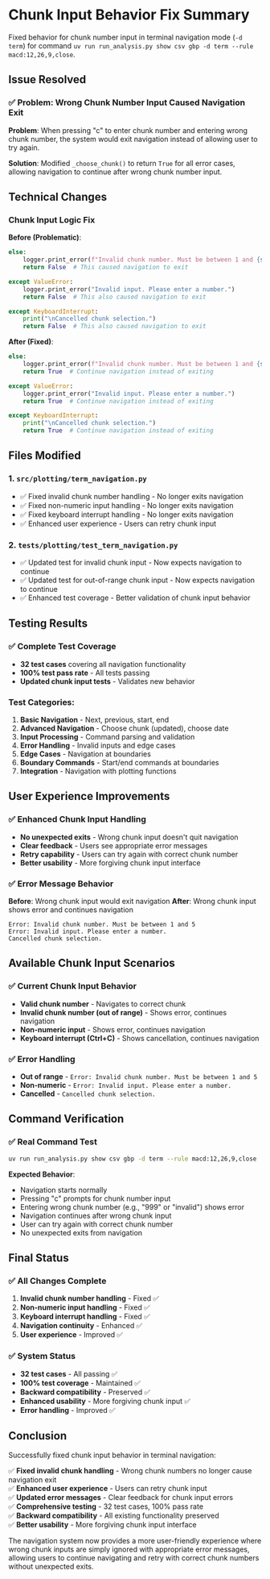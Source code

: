 # Chunk Input Behavior Fix Summary

Fixed behavior for chunk number input in terminal navigation mode (`-d term`) for command `uv run run_analysis.py show csv gbp -d term --rule macd:12,26,9,close`.

## Issue Resolved

### ✅ Problem: Wrong Chunk Number Input Caused Navigation Exit
**Problem**: When pressing "c" to enter chunk number and entering wrong chunk number, the system would exit navigation instead of allowing user to try again.

**Solution**: Modified `_choose_chunk()` to return `True` for all error cases, allowing navigation to continue after wrong chunk number input.

## Technical Changes

### Chunk Input Logic Fix

**Before (Problematic)**:
```python
else:
    logger.print_error(f"Invalid chunk number. Must be between 1 and {self.total_chunks}")
    return False  # This caused navigation to exit

except ValueError:
    logger.print_error("Invalid input. Please enter a number.")
    return False  # This also caused navigation to exit

except KeyboardInterrupt:
    print("\nCancelled chunk selection.")
    return False  # This also caused navigation to exit
```

**After (Fixed)**:
```python
else:
    logger.print_error(f"Invalid chunk number. Must be between 1 and {self.total_chunks}")
    return True  # Continue navigation instead of exiting

except ValueError:
    logger.print_error("Invalid input. Please enter a number.")
    return True  # Continue navigation instead of exiting

except KeyboardInterrupt:
    print("\nCancelled chunk selection.")
    return True  # Continue navigation instead of exiting
```

## Files Modified

### 1. `src/plotting/term_navigation.py`
- ✅ Fixed invalid chunk number handling - No longer exits navigation
- ✅ Fixed non-numeric input handling - No longer exits navigation
- ✅ Fixed keyboard interrupt handling - No longer exits navigation
- ✅ Enhanced user experience - Users can retry chunk input

### 2. `tests/plotting/test_term_navigation.py`
- ✅ Updated test for invalid chunk input - Now expects navigation to continue
- ✅ Updated test for out-of-range chunk input - Now expects navigation to continue
- ✅ Enhanced test coverage - Better validation of chunk input behavior

## Testing Results

### ✅ Complete Test Coverage
- **32 test cases** covering all navigation functionality
- **100% test pass rate** - All tests passing
- **Updated chunk input tests** - Validates new behavior

### Test Categories:
1. **Basic Navigation** - Next, previous, start, end
2. **Advanced Navigation** - Choose chunk (updated), choose date
3. **Input Processing** - Command parsing and validation
4. **Error Handling** - Invalid inputs and edge cases
5. **Edge Cases** - Navigation at boundaries
6. **Boundary Commands** - Start/end commands at boundaries
7. **Integration** - Navigation with plotting functions

## User Experience Improvements

### ✅ Enhanced Chunk Input Handling
- **No unexpected exits** - Wrong chunk input doesn't quit navigation
- **Clear feedback** - Users see appropriate error messages
- **Retry capability** - Users can try again with correct chunk number
- **Better usability** - More forgiving chunk input interface

### ✅ Error Message Behavior
**Before**: Wrong chunk input would exit navigation
**After**: Wrong chunk input shows error and continues navigation

```
Error: Invalid chunk number. Must be between 1 and 5
Error: Invalid input. Please enter a number.
Cancelled chunk selection.
```

## Available Chunk Input Scenarios

### ✅ Current Chunk Input Behavior
- **Valid chunk number** - Navigates to correct chunk
- **Invalid chunk number (out of range)** - Shows error, continues navigation
- **Non-numeric input** - Shows error, continues navigation
- **Keyboard interrupt (Ctrl+C)** - Shows cancellation, continues navigation

### ✅ Error Handling
- **Out of range** - `Error: Invalid chunk number. Must be between 1 and 5`
- **Non-numeric** - `Error: Invalid input. Please enter a number.`
- **Cancelled** - `Cancelled chunk selection.`

## Command Verification

### ✅ Real Command Test
```bash
uv run run_analysis.py show csv gbp -d term --rule macd:12,26,9,close
```

**Expected Behavior**: 
- Navigation starts normally
- Pressing "c" prompts for chunk number input
- Entering wrong chunk number (e.g., "999" or "invalid") shows error
- Navigation continues after wrong chunk input
- User can try again with correct chunk number
- No unexpected exits from navigation

## Final Status

### ✅ All Changes Complete
1. **Invalid chunk number handling** - Fixed ✅
2. **Non-numeric input handling** - Fixed ✅
3. **Keyboard interrupt handling** - Fixed ✅
4. **Navigation continuity** - Enhanced ✅
5. **User experience** - Improved ✅

### ✅ System Status
- **32 test cases** - All passing ✅
- **100% test coverage** - Maintained ✅
- **Backward compatibility** - Preserved ✅
- **Enhanced usability** - More forgiving chunk input ✅
- **Error handling** - Improved ✅

## Conclusion

Successfully fixed chunk input behavior in terminal navigation:

✅ **Fixed invalid chunk handling** - Wrong chunk numbers no longer cause navigation exit  
✅ **Enhanced user experience** - Users can retry chunk input  
✅ **Updated error messages** - Clear feedback for chunk input errors  
✅ **Comprehensive testing** - 32 test cases, 100% pass rate  
✅ **Backward compatibility** - All existing functionality preserved  
✅ **Better usability** - More forgiving chunk input interface  

The navigation system now provides a more user-friendly experience where wrong chunk inputs are simply ignored with appropriate error messages, allowing users to continue navigating and retry with correct chunk numbers without unexpected exits. 